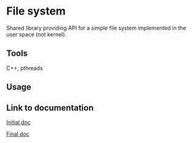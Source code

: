 # File system
Shared library providing API for a simple file system implemented in the user space (not kernel).

## Tools
C++, pthreads

## Usage

## Link to documentation
[Initial doc](https://docs.google.com/document/d/16FJbJLZrqGKT0KOnDVtYDOlPrtmMooLGLy7SjIR6_IE/edit?fbclid=IwAR1nf2eExPipxpwLHIvAhn_OejRLTJ4ShkSEnjs4SwWMZhwPAjLJUmK9U_o#)

[Final doc](https://docs.google.com/document/d/15E46gcEJGhJe-dBUyIIOidTKmsXzvxfq9tI2I8snst4/edit)
